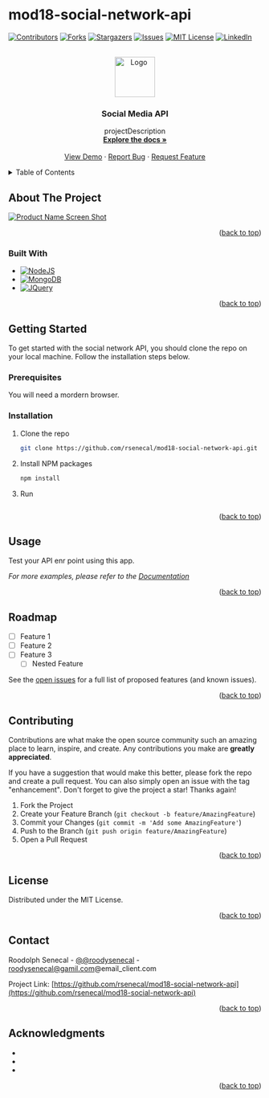 # mod18-social-network-api
<!-- Improved compatibility of back to top link: See: https://github.com/othneildrew/Best-README-Template/pull/73 -->
<!-- REPLACE  "mod18-social-network-api" with the name of the project on github
		REPLACE: "Social Media API" with the literal name of the project
		REPLACE  "projectDescription" with a brief description of your project --> 

<a name="readme-top"></a>
[![Contributors][contributors-shield]][contributors-url]
[![Forks][forks-shield]][forks-url]
[![Stargazers][stars-shield]][stars-url]
[![Issues][issues-shield]][issues-url]
[![MIT License][license-shield]][license-url]
[![LinkedIn][linkedin-shield]][linkedin-url]



<!-- PROJECT LOGO -->
<br />
<div align="center">
  <a href="https://github.com/rsenecal/mod18-social-network-api">
    <img src="https://user-images.githubusercontent.com/50510/203691181-e38f791a-0448-47e1-b6ae-fb3398fe7ac7.png" alt="Logo" width="80" height="80">  
  </a>

<!-- Project Name -->
<h3 align="center">Social Media API</h3>

  <p align="center">
    projectDescription
    <br />
    <a href="https://github.com/rsenecal/mod18-social-network-api"><strong>Explore the docs »</strong></a>
    <br />
    <br />
    <a href="https://github.com/rsenecal/mod18-social-network-api">View Demo</a>
    ·
    <a href="https://github.com/rsenecal/mod18-social-network-api/issues">Report Bug</a>
    ·
    <a href="https://github.com/rsenecal/mod18-social-network-api/issues">Request Feature</a>
  </p>
</div>



<!-- TABLE OF CONTENTS -->
<details>
  <summary>Table of Contents</summary>
  <ol>
    <li>
      <a href="#about-the-project">About The Project</a>
      <ul>
        <li><a href="#built-with">Built With</a></li>
      </ul>
    </li>
    <li>
      <a href="#getting-started">Getting Started</a>
      <ul>
        <li><a href="#prerequisites">Prerequisites</a></li>
        <li><a href="#installation">Installation</a></li>
      </ul>
    </li>
    <li><a href="#usage">Usage</a></li>
    <li><a href="#roadmap">Roadmap</a></li>
    <li><a href="#contributing">Contributing</a></li>
    <li><a href="#license">License</a></li>
    <li><a href="#contact">Contact</a></li>
    <li><a href="#acknowledgments">Acknowledgments</a></li>
  </ol>
</details>



<!-- ABOUT THE PROJECT -->
## About The Project

[![Product Name Screen Shot][product-screenshot]](https://example.com)


<p align="right">(<a href="#readme-top">back to top</a>)</p>



### Built With

* [![NodeJS][Node.js]][Node-url]
* [![MongoDB][Mongodb.com]][Mongodb-url]
* [![JQuery][JQuery.com]][JQuery-url]

<p align="right">(<a href="#readme-top">back to top</a>)</p>



<!-- GETTING STARTED -->
## Getting Started

To get started with the social network API, you should clone the repo on your local machine. Follow the installation steps below.
### Prerequisites

You will need a mordern browser. 

### Installation

1. Clone the repo
   ```sh
   git clone https://github.com/rsenecal/mod18-social-network-api.git
   ```
2. Install NPM packages
   ```sh
   npm install
   ```
3. Run 
   ```npm run watch
   ```

<p align="right">(<a href="#readme-top">back to top</a>)</p>

<!-- USAGE EXAMPLES -->
## Usage

Test your API enr point using this app. 

_For more examples, please refer to the [Documentation](https://github.com/rsenecal/mod18-social-network-api/wiki)_

<p align="right">(<a href="#readme-top">back to top</a>)</p>



<!-- ROADMAP -->
## Roadmap

- [ ] Feature 1
- [ ] Feature 2
- [ ] Feature 3
    - [ ] Nested Feature

See the [open issues](https://github.com/rsenecal/mod18-social-network-api/issues) for a full list of proposed features (and known issues).

<p align="right">(<a href="#readme-top">back to top</a>)</p>



<!-- CONTRIBUTING -->
## Contributing

Contributions are what make the open source community such an amazing place to learn, inspire, and create. Any contributions you make are **greatly appreciated**.

If you have a suggestion that would make this better, please fork the repo and create a pull request. You can also simply open an issue with the tag "enhancement".
Don't forget to give the project a star! Thanks again!

1. Fork the Project
2. Create your Feature Branch (`git checkout -b feature/AmazingFeature`)
3. Commit your Changes (`git commit -m 'Add some AmazingFeature'`)
4. Push to the Branch (`git push origin feature/AmazingFeature`)
5. Open a Pull Request

<p align="right">(<a href="#readme-top">back to top</a>)</p>



<!-- LICENSE -->
## License

Distributed under the MIT License. 

<p align="right">(<a href="#readme-top">back to top</a>)</p>



<!-- CONTACT -->
## Contact

Roodolph Senecal - [@@roodysenecal](https://twitter.com/@roodysenecal) - roodysenecal@gamil.com@email_client.com

Project Link: [https://github.com/rsenecal/mod18-social-network-api](https://github.com/rsenecal/mod18-social-network-api)

<p align="right">(<a href="#readme-top">back to top</a>)</p>



<!-- ACKNOWLEDGMENTS -->
## Acknowledgments

* []()
* []()
* []()

<p align="right">(<a href="#readme-top">back to top</a>)</p>



<!-- MARKDOWN LINKS & IMAGES -->
<!-- https://www.markdownguide.org/basic-syntax/#reference-style-links -->
[contributors-shield]: https://img.shields.io/github/contributors/rsenecal/mod18-social-network-api.svg?style=for-the-badge
[contributors-url]: https://github.com/rsenecal/mod18-social-network-api/graphs/contributors
[forks-shield]: https://img.shields.io/github/forks/rsenecal/mod18-social-network-api.svg?style=for-the-badge
[forks-url]: https://github.com/rsenecal/mod18-social-network-api/network/members
[stars-shield]: https://img.shields.io/github/stars/rsenecal/mod18-social-network-api.svg?style=for-the-badge
[stars-url]: https://github.com/rsenecal/mod18-social-network-api/stargazers
[issues-shield]: https://img.shields.io/github/issues/rsenecal/mod18-social-network-api.svg?style=for-the-badge
[issues-url]: https://github.com/rsenecal/mod18-social-network-api/issues
[license-shield]: https://img.shields.io/github/license/rsenecal/mod18-social-network-api.svg?style=for-the-badge
[license-url]: https://github.com/rsenecal/mod18-social-network-api/blob/master/LICENSE.txt
[linkedin-shield]: https://img.shields.io/badge/-LinkedIn-black.svg?style=for-the-badge&logo=linkedin&colorB=555
[linkedin-url]: https://linkedin.com/in/linkedin_username
[product-screenshot]: images/screenshot.png
[Next.js]: https://img.shields.io/badge/next.js-000000?style=for-the-badge&logo=nextdotjs&logoColor=white
[Next-url]: https://nextjs.org/
[Node.js]: https://img.shields.io/badge/NodeJS-NodeJS-green
[Node-url]: https://https://nodejs.org/
[React.js]: https://img.shields.io/badge/React-20232A?style=for-the-badge&logo=react&logoColor=61DAFB
[React-url]: https://reactjs.org/
[Vue.js]: https://img.shields.io/badge/Vue.js-35495E?style=for-the-badge&logo=vuedotjs&logoColor=4FC08D
[Vue-url]: https://vuejs.org/
[Angular.io]: https://img.shields.io/badge/Angular-DD0031?style=for-the-badge&logo=angular&logoColor=white
[Angular-url]: https://angular.io/
[Svelte.dev]: https://img.shields.io/badge/Svelte-4A4A55?style=for-the-badge&logo=svelte&logoColor=FF3E00
[Svelte-url]: https://svelte.dev/
[Laravel.com]: https://img.shields.io/badge/Laravel-FF2D20?style=for-the-badge&logo=laravel&logoColor=white
[Laravel-url]: https://laravel.com
[Bootstrap.com]: https://img.shields.io/badge/Bootstrap-563D7C?style=for-the-badge&logo=bootstrap&logoColor=white
[Bootstrap-url]: https://getbootstrap.com
[JQuery.com]: https://img.shields.io/badge/jQuery-0769AD?style=for-the-badge&logo=jquery&logoColor=white
[JQuery-url]: https://jquery.com 
[Mongodb-url]:https://mongodb.com
[Mongodb.com]: https://img.shields.io/badge/MongoDB-424242?style=for-the-badge&logo=mongodb&logoColor=#47A248
